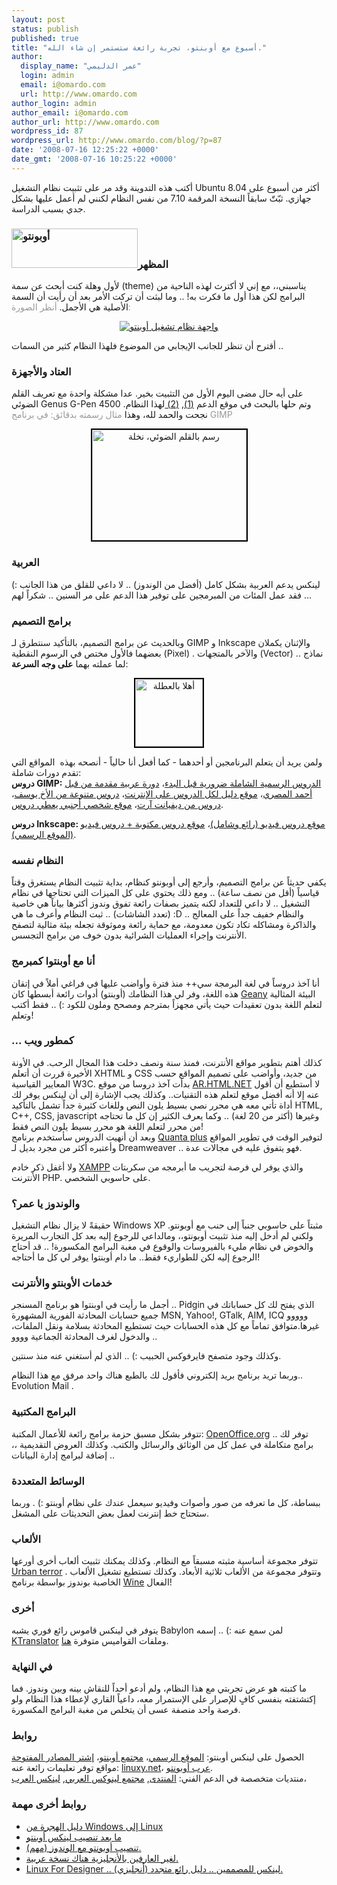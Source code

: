```yaml
---
layout: post
status: publish
published: true
title: "أسبوع مع أوبنتو، تجربة رائعة ستستمر إن شاء الله."
author:
  display_name: "عمر الدليمي"
  login: admin
  email: i@omardo.com
  url: http://www.omardo.com
author_login: admin
author_email: i@omardo.com
author_url: http://www.omardo.com
wordpress_id: 87
wordpress_url: http://www.omardo.com/blog/?p=87
date: '2008-07-16 12:25:22 +0000'
date_gmt: '2008-07-16 10:25:22 +0000'
---
```

<p>أكتب هذه التدوينة وقد مر على تثبيت نظام التشغيل Ubuntu 8.04 أكثر من أسبوع على جهازي. ثبّتّ سابقاً النسخة المرقمة 7.10 من نفس النظام لكنني لم أعمل عليها بشكل جدي بسبب الدراسة.</p>
<h3><a href="http://www.omardo.com/blog/archives/87"><img title="نظام التشغيل أوبنتو" src="http://www.omardo.com/blog/wp-content/uploads/ubuntu-logo-shadow.png" alt="أوبونتو" width="202" height="63" /></a>المظهر</h3>
<p>لأول وهلة كنت أبحث عن سمة (theme) يناسبني،، مع إني لا أكترث لهذه الناحية من البرامج لكن هذا أول ما فكرت به! .. وما لبثت أن تركت الأمر بعد أن رأيت أن السمة الأصلية هي الأجمل. <span style="color: #999999;">أنظر الصورة:</span><!--more--></p>
<p style="text-align: center;"><a href="http://www.omardo.com/blog/wp-content/uploads/very-standby-desktop.png"><img class="alignnone" src="http://www.omardo.com/blog/wp-content/uploads/very-standby-desktop-t.png" alt="واجهة نظام تشغيل أوبنتو" /></a></p>
<p>أقترح أن تنظر للجانب الإيجابي من الموضوع فلهذا النظام كثير من السمات ..</p>
<h3>العتاد والأجهزة</h3>
<p>على أيه حال مضى اليوم الأول من التثبيت بخير. عدا مشكلة واحدة مع تعريف القلم الضوئي Genus G-Pen 4500 وتم حلها بالبحث في موقع الدعم <a title="TabletSetupWizardpen" href="https://help.ubuntu.com/community/TabletSetupWizardpen">(1)</a>, <a title="Linux Genius WizardPen setup for udev" href="http://deadcabbit.blogspot.com/2007/07/linux-genius-wizardpen-setup-for-udev.html">(2) </a>لهذا النظام. نجحت والحمد لله، وهذا <span style="color: #999999;">مثال رسمته بدقائق: في برنامج GIMP<br />
</span></p>
<p style="text-align: center;"><a href="http://www.omardo.com/blog/wp-content/uploads/classic-sketch.jpg"><img style="border: 2px solid black;" src="http://www.omardo.com/blog/wp-content/uploads/classic-sketch-t.png" alt="رسم بالقلم الضوئي، نخلة" width="247" height="177" /></a></p>
<h3>العربية</h3>
<p>لينكس يدعم العربية بشكل كامل (أفضل من الوندوز) .. لا داعي للقلق من هذا الجانب :) .. فقد عمل المئات من المبرمجين على توفير هذا الدعم على مر السنين .. شكراً لهم.</p>
<h3>برامج التصميم</h3>
<p>وبالحديث عن برامج التصميم، بالتأكيد سنتطرق لـ GIMP و Inkscape والإثنان يكملان بعضهما فالأول مختص في الرسوم النقطية (Pixel) . والآخر بالمتجهات (Vector) .. نماذج لما عملته بهما <strong>على وجه السرعة</strong>:</p>
<p style="text-align: center;"><a href="http://www.omardo.com/blog/wp-content/uploads/Wellcome-vacation.png"><img style="border: 2px solid black;" src="http://www.omardo.com/blog/wp-content/uploads/Wellcome-vacation-t.png" alt="أهلا بالعطلة" width="108" height="108" /></a></p>
<p>ولمن يريد أن يتعلم البرنامجين أو أحدهما - كما أفعل أنا حالياً - أنصحه بهذه  المواقع التي تقدم دورات شاملة:<br />
<strong>دروس GIMP:</strong> <a title="رسمة، ينصح بها" href="http://www.gimp.org/tutorials/">الدروس الرسمية الشاملة ضرورية قبل البدء</a>، <a href="http://etemedopensources.com/gimp/">دورة عربية مقدمة من قبل أحمد المصري</a>، <a href="http://www.gimp-tutorials.com/">موقع دليل لكل الدروس على الإنترنت</a>، <a title="يوسف أنترنت" href="http://yousufinternet.blogspot.com/search/label/gimp%20tutorials">دروس متنوعة من الأخ يوسف</a>، <a href="http://griatch-art.deviantart.com/journal/18489592/">دروس من ديفيانت آرت</a>، <a href="http://howto.nicubunu.ro/">موقع شخصي أجنبي يعطي دروس</a>.</p>
<p><strong>دروس Inkscape: </strong><a href="http://screencasters.heathenx.org/">موقع دروس فيديو (رائع وشامل)</a>، <a href="http://inkscapetutorials.wordpress.com/">موقع دروس مكتوبة + دروس فيديو (الموقع الرسمي)</a>.</p>
<h3>النظام نفسه</h3>
<p>يكفي حديثاً عن برامج التصميم، وأرجع إلى أوبونتو كنظام، بداية تثبيت النظام يستغرق وقتاً قياسياً (أقل من نصف ساعة) .. ومع ذلك يحتوي على كل الميزات التي تحتاجها في نظام التشغيل .. لا داعي للتعداد لكنه يتميز بصفات رائعة تفوق وندوز أكثرها بياناً هي خاصية (تعدد الشاشات) .. ثبت النظام وأعرف ما هي :D .. والنظام خفيف جداً على المعالج والذاكرة ومشاكله تكاد تكون معدومة، مع حماية رائعة وموثوقة تجعله بيئة مثالية لتصفح الأنترنت وإجراء العمليات الشرائية بدون خوف من برامج التجسس.</p>
<h3>أنا مع أوبنتوا كمبرمج</h3>
<p>أنا آخذ دروساً في لغة البرمجة سي++ منذ فترة وأواضب عليها في فراغي أملاً في إتقان هذه اللغة، وفر لي هذا النظامك (أوبنتو) أدوات رائعة أبسطها كان <a href="http://geany.uvena.de/">Geany</a> البيئة المثالية لتعلم اللغة بدون تعقيدات حيث يأتي مجهزاً بمترجم ومصحح وملون للكود :) .. فقط أكتب وتعلم!</p>
<h3>... كمطور ويب</h3>
<p>كذلك أهتم بتطوير مواقع الأنترنت، فمنذ سنة ونصف دخلت هذا المجال الرحب. في الأونة الأخيرة قررت أن أتعلم XHTML و CSS من جديد، وأواضب على تصميم المواقع حسب المعايير القياسية W3C. بدأت آخذ دروسا من موقع <a href="http://ar.html.net/">AR.HTML.NET</a> لا أستطيع أن أقول عنه إلا أنه أفضل موقع لتعلم هذه التقنيات.. وكذلك يجب الإشارة إلى أن لينكس يوفر لك أداة تأتي معه هي محرر نصي بسيط يلون النص وللغات كثيرة جداً تشمل بالتأكيد HTML, C++, CSS, javascript وغيرها (أكثر من 20 لغة) .. وكما يعرف الكثير إن كل ما تحتاجه من محرر لتعلم اللغة هو محرر بسيط يلون النص فقط!<br />
وبعد أن أنهيت الدروس سأستخدم برنامج <a href="http://quanta.kdewebdev.org/">Quanta plus</a> لتوفير الوقت في تطوير المواقع وأعتبره أكثر من مجرد بديل لـ Dreamweaver .. فهو يتفوق عليه في مجالات عدة.</p>
<p>ولا أغفل ذكر خادم <a href="http://www.apachefriends.org/en/xampp-linux.html">XAMPP</a> والذي يوفر لي فرصة لتجريب ما أبرمجه من سكربتات الأنترنت PHP. على حاسوبي الشخصي.</p>
<h3>والوندوز يا عمر؟</h3>
<p>حقيقةً لا يزال نظام التشغيل Windows XP مثبتاً على حاسوبي جنباً إلى حنب مع أوبونتو. ولكني لم أدخل إليه منذ تثبيت أوبونتو،، ومالداعي للرجوع إليه بعد كل التجارب المريرة والخوض في نظام مليء بالفيروسات والوقوع في مغبة البرامج المكسورة! .. قد أحتاج الرجوع إليه لكن للطواريء فقط.. ما دام أوبنتوا يوفر لي كل ما أحتاجه!</p>
<h3>خدمات الأوبنتو والأنترنت</h3>
<p>أجمل ما رأيت في اوبنتوا هو برنامج المسنجر .. Pidgin الذي يفتح لك كل حساباتك في جميع حسابات المحادثة الفورية المشهورة MSN, Yahoo!, GTalk, AIM, ICQ ووووو غيرها.متوافق تماماً مع كل هذه الحسابات حيث تستطيع المحادثة بسلامة ونقل الملفات، والدخول لغرف المحادثة الجماعية وووو ..</p>
<p>وكذلك وجود متصفح فايرفوكس الحبيب :) .. الذي لم أستغني عنه منذ سنتين.</p>
<p>وربما تريد برنامج بريد إلكتروني فأقول لك بالطبع هناك واحد مرفق مع هذا النظام.. Evolution Mail .</p>
<h3>البرامج المكتبية</h3>
<p>تتوفر بشكل مسبق حزمة برامج رائعة للأعمال المكتبة: <a href="http://OpenOffice.org">OpenOffice.org</a> .. توفر لك برامج متكاملة في عمل كل من الوثائق والرسائل والكتب. وكذلك العروض التقديمية ،، إضافة لبرامج إدارة البيانات ..</p>
<h3>الوسائط المتعددة</h3>
<p>ببساطة، كل ما تعرفه من صور وأصوات وفيديو سيعمل عندك على نظام أوبنتو :) . وربما ستحتاج خط إنترنت لعمل بعض التحديثات على المشغل.</p>
<h3>الألعاب</h3>
<p>تتوفر مجموعة أساسية مثبته مسبقاً مع النظام. وكذلك يمكنك تثبيت ألعاب أخرى أورعها <a href="http://www.urbanterror.net">Urban terror</a> . وتتوفر مجموعة من الألعاب ثلاثية الأبعاد. وكذلك تستطيع تشغيل الألعاب الخاصبة بوندوز بواسطة برنامج <a href="http://ar.wikipedia.org/wiki/%D9%88%D8%A7%D9%8A%D9%86_(%D8%A8%D8%B1%D9%86%D8%A7%D9%85%D8%AC)">Wine</a> الفعال!</p>
<h3>أخرى</h3>
<p>يتوفر في لينكس قاموس رائع فوري يشبه Babylon لمن سمع عنه :) .. إسمه <a href="http://www.linuxac.org/forum/showthread.php?t=3190">KTranslator</a> وملفات القواميس متوفرة <a href="http://www.omardo.com/blog/wp-admin/www.omardo.com/blog/wp-content/uploads/transIFO.zip">هنا</a>.</p>
<h3>في النهاية</h3>
<p>ما كتبته هو عرض تجربتي مع هذا النظام، ولم أدعو أحداً للنقاش بينه وبين وندوز. فما إكتشتفته بنفسي كافٍ للإصرار على الإستمرار معه، داعياً القاري لإعطاء هذا النظام ولو فرصة واحد منصفة عسى أن يتخلص من مغبة البرامج المكسورة.</p>
<h3>روابط</h3>
<p>الحصول على لينكس أوبنتو: <a href="http://www.ubuntu.com/products/GetUbuntu">الموقع الرسمي</a>، <a href="http://www.arubuntu.org/أحصل-على-اوبونتو/">مجتمع أوبنتو</a>، <a href="https://buyopensources.com/">إشتر المصادر المفتوحة</a><br />
مواقع توفر تعليمات رائعة عنه: <a href="http://linuxy.net/">linuxy.net</a>، <a href="http://www.arubuntu.org/">عرب أوبونتو</a>.<br />
منتديات متخصصة في الدعم الفني: <a href="http://www.montada.com/forumdisplay.php?f=54">المنتدى</a>, <a title="اربيان لينوكس العرب مجتمع لينوكس العربي" href="http://www.linuxac.com/" target="_blank">مجتمع لينوكس العربي</a>, <a title="لينكس لكل العرب" href="http://www.linux4arab.com/">لينكس العرب</a>،</p>
<h3>روابط أخرى مهمة</h3>
<ul>
<li><a href="http://mbnoimi.net/w/?page_id=161">دليل الهجرة من Windows إلى </a><a href="http://mbnoimi.net/w/?page_id=161">Linux</a></li>
<li><a href="http://mbnoimi.net/w/?page_id=346">ما بعد تنصيب لينكس أوبنتو</a></li>
<li><a href="http://www.linuxy.net/blog/?p=43">تنصيب أوبونتو مع الوندوز (مهم).</a></li>
<li><a href="http://www.linuxy.net/blog/?cat=15">لغير العارفين بالأنجليزية هناك نسخة عربية.</a></li>
<li><a href="http://my.opera.com/area42/blog/">Linux For Designer .. لينكس للمصممين .. دليل رائع متجدد (أنجليزي).</a></li>
</ul>
